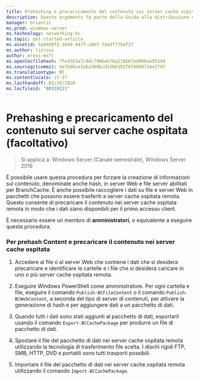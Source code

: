 ```yaml
---
title: Prehashing e precaricamento del contenuto sui server cache ospitata (facoltativo)
description: Questo argomento fa parte della Guida alla distribuzione di BranchCache per Windows Server 2016, che illustra come distribuire BranchCache in modalità cache distribuita e ospitata per ottimizzare l'utilizzo della larghezza di banda WAN nelle succursali.
manager: brianlic
ms.prod: windows-server
ms.technology: networking-bc
ms.topic: get-started-article
ms.assetid: 5a09d9f1-1049-447f-a9bf-74adf779af27
ms.author: lizross
author: eross-msft
ms.openlocfilehash: 7fe43b3a7c8dc7906e678a219b67ed096aa951d4
ms.sourcegitcommit: da7b9bce1eba369bcd156639276f6899714e279f
ms.translationtype: MT
ms.contentlocale: it-IT
ms.lasthandoff: 03/26/2020
ms.locfileid: "80319121"
---
```

# <a name="prehashing-and-preloading-content-on-hosted-cache-servers-optional"></a>Prehashing e precaricamento del contenuto sui server cache ospitata (facoltativo)

>Si applica a: Windows Server (Canale semestrale), Windows Server 2016

È possibile usare questa procedura per forzare la creazione di informazioni sul contenuto, denominate anche hash, in server Web e file server abilitati per BranchCache. È anche possibile raccogliere i dati su file e server Web in pacchetti che possono essere trasferiti a server cache ospitata remota.  Questo consente di precaricare il contenuto nei server cache ospitata remota in modo che i dati siano disponibili per il primo accesso client.  
  
È necessario essere un membro di **amministratori**, o equivalente a eseguire questa procedura.  
  
### <a name="to-prehash-content-and-preload-the-content-on-hosted-cache-servers"></a>Per prehash Content e precaricare il contenuto nei server cache ospitata  
  
1.  Accedere al file o al server Web che contiene i dati che si desidera precaricare e identificare le cartelle e i file che si desidera caricare in uno o più server cache ospitata remota.  
  
2.  Eseguire Windows PowerShell come amministratore. Per ogni cartella e file, eseguire il comando `Publish-BCFileContent` o il comando `Publish-BCWebContent`, a seconda del tipo di server di contenuti, per attivare la generazione di hash e per aggiungere dati a un pacchetto di dati.  
  
3.  Quando tutti i dati sono stati aggiunti al pacchetto di dati, esportarli usando il comando `Export-BCCachePackage` per produrre un file di pacchetto di dati.  
  
4.  Spostare il file del pacchetto di dati nei server cache ospitata remota utilizzando la tecnologia di trasferimento file scelta.  I dischi rigidi FTP, SMB, HTTP, DVD e portatili sono tutti trasporti possibili.  
  
5.  Importare il file del pacchetto di dati nei server cache ospitata remota utilizzando il comando `Import-BCCachePackage`.  
  


